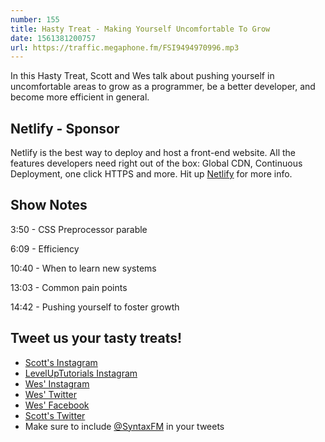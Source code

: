 ```yaml
---
number: 155
title: Hasty Treat - Making Yourself Uncomfortable To Grow
date: 1561381200757
url: https://traffic.megaphone.fm/FSI9494970996.mp3
---
```


In this Hasty Treat, Scott and Wes talk about pushing yourself in uncomfortable areas to grow as a programmer, be a better developer, and become more efficient in general.

## Netlify - Sponsor

Netlify is the best way to deploy and host a front-end website. All the features developers need right out of the box: Global CDN, Continuous Deployment, one click HTTPS and more. Hit up [Netlify](https://netlify.com/syntax) for more info.

## Show Notes

3:50 - CSS Preprocessor parable

6:09 - Efficiency

10:40 - When to learn new systems

13:03 - Common pain points

14:42 - Pushing yourself to foster growth

## Tweet us your tasty treats!
* [Scott's Instagram](https://www.instagram.com/stolinski/)
* [LevelUpTutorials Instagram](https://www.instagram.com/LevelUpTutorials/)
* [Wes' Instagram](https://www.instagram.com/wesbos/)
* [Wes' Twitter](https://twitter.com/wesbos)
* [Wes' Facebook](https://www.facebook.com/wesbos.developer)
* [Scott's Twitter](https://twitter.com/stolinski)
* Make sure to include [@SyntaxFM](https://twitter.com/SyntaxFM) in your tweets
